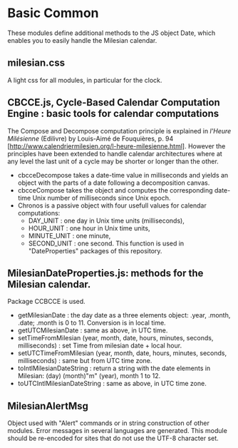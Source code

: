 # Basic Common

These modules define additional methods to the JS object Date, which enables you to easily handle the Milesian calendar.
## milesian.css
A light css for all modules, in particular for the clock.

## CBCCE.js, Cycle-Based Calendar Computation Engine : basic tools for calendar computations
The Compose and Decompose computation principle is explained in *l'Heure Milésienne* (Edilivre) by Louis-Aimé de Fouquières, p. 94 [http://www.calendriermilesien.org/l-heure-milesienne.html].
However the principles have been extended to handle calendar architectures where at any level the last unit of a cycle may be shorter or longer than the other.
* cbcceDecompose takes a date-time value in milliseconds and yields an object with the parts of a date following a decomposition canvas.
* cbcceCompose takes the object and computes the corresponding date-time Unix number of milliseconds since Unix epoch.
* Chronos is a passive object with four usefull values for calendar computations:
    * DAY_UNIT : one day in Unix time units (milliseconds),
    * HOUR_UNIT : one hour in Unix time units,
    * MINUTE_UNIT : one minute,
    * SECOND_UNIT : one second. 
This function is used in "DateProperties" packages of this repository.
  
## MilesianDateProperties.js: methods for the Milesian calendar.
Package CCBCCE is used.
* getMilesianDate : the day date as a three elements object: .year, .month, .date; .month is 0 to 11. Conversion is in local time.
* getUTCMilesianDate : same as above, in UTC time.
* setTimeFromMilesian (year, month, date, hours, minutes, seconds, milliseconds) : set Time from milesian date + local hour.
* setUTCTimeFromMilesian (year, month, date, hours, minutes, seconds, milliseconds) : same but from UTC time zone.
* toIntlMilesianDateString : return a string with the date elements in Milesian: (day) (month)"m" (year), month 1 to 12.
* toUTCIntlMilesianDateString : same as above, in UTC time zone.

## MilesianAlertMsg
Object used with "Alert" commands or in string construction of other modules. Error messages in several languages are generated. 
This module should be re-encoded for sites that do not use the UTF-8 character set.
